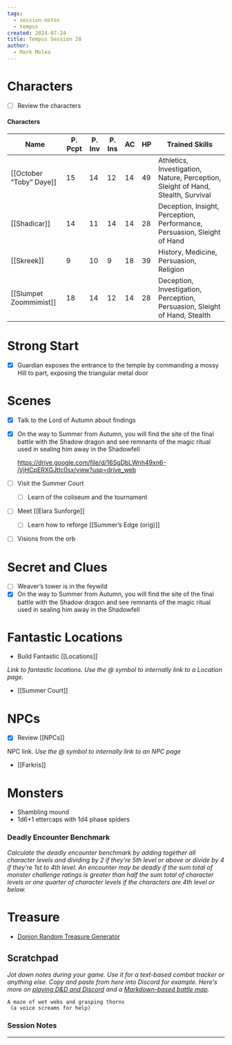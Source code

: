 ```yaml
---
tags:
  - session-notes
  - tempus
created: 2024-07-24
title: Tempus Session 28
author:
  - Mark Molea
---
```



# Characters

- [ ] Review the characters

#### Characters

|Name|P. Pcpt|P. Inv|P. Ins|AC|HP|Trained Skills|
|---|---|---|---|---|---|---|
|[[October “Toby” Daye]]|15|14|12|14|49|Athletics, Investigation, Nature, Perception, Sleight of Hand, Stealth, Survival|
|[[Shadicar]]|14|11|14|14|28|Deception, Insight, Perception, Performance, Persuasion, Sleight of Hand|
|[[Skreek]]|9|10|9|18|39|History, Medicine, Persuasion, Religion|
|[[Slumpet Zoommimist]]|18|14|12|14|28|Deception, Investigation, Perception, Persuasion, Sleight of Hand, Stealth|

  
  

# Strong Start

- [x] Guardian exposes the entrance to the temple by commanding a mossy Hill to part, exposing the triangular metal door

# Scenes

- [x] Talk to the Lord of Autumn about findings
- [x] On the way to Summer from Autumn, you will find the site of the final battle with the Shadow dragon and see remnants of the magic ritual used in sealing him away in the Shadowfell
    
    https://drive.google.com/file/d/16SgDbLWnh49xn6-jVjHCpERXGJtIc0sx/view?usp=drive_web
    
- [ ] Visit the Summer Court
    - [ ] Learn of the coliseum and the tournament
- [ ] Meet [[Elara Sunforge]]
    - [ ] Learn how to reforge [[Summer’s Edge (orig)]]
- [ ] Visions from the orb

# Secret and Clues

- [ ] Weaver’s tower is in the feywild
- [x] On the way to Summer from Autumn, you will find the site of the final battle with the Shadow dragon and see remnants of the magic ritual used in sealing him away in the Shadowfell

# Fantastic Locations

- Build Fantastic [[Locations]]

_Link to fantastic locations. Use the @ symbol to internally link to a Location page._

- [[Summer Court]]

# NPCs

- [x] Review [[NPCs]]

NPC link. _Use the @ symbol to internally link to an NPC page_

- [[Farkris]]

# Monsters

- Shambling mound
- 1d6+1 ettercaps with 1d4 phase spiders

  

### **Deadly Encounter Benchmark**

_Calculate the deadly encounter benchmark by adding together all character levels and dividing by 2 if they're 5th level or above or divide by 4 if they're 1st to 4th level. An encounter may be deadly if the sum total of monster challenge ratings is greater than half the sum total of character levels or one quarter of character levels if the characters are 4th level or below._

# Treasure

- [Donjon Random Treasure Generator](https://donjon.bin.sh/5e/random/#type=treasure;treasure-cr=4;treasure-loot_type=treasure_hoard)

  

## Scratchpad

_Jot down notes during your game. Use it for a text-based combat tracker or anything else. Copy and paste from here into Discord for example. Here's more on [playing D&D and Discord](https://slyflourish.com/playing_dnd_over_discord.html) and a [Markdown-based battle map](https://slyflourish.com/text-based_battle_maps.html)._

```Plain
A maze of wet webs and grasping thorns
 (a voice screams for help)
```

### Session Notes

  

---